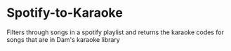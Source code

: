 # Spotify-to-Karaoke
Filters through songs in a spotify playlist and returns the karaoke codes for songs that are in Dam's karaoke library
